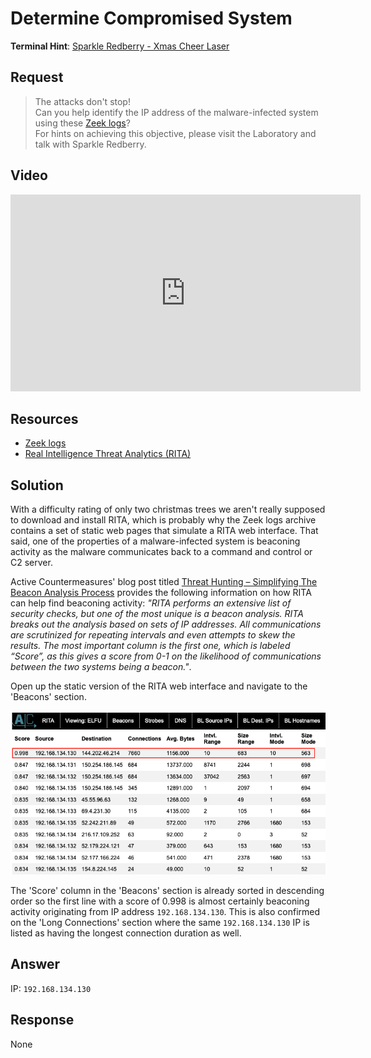 # Determine Compromised System
**Terminal Hint**: [Sparkle Redberry - Xmas Cheer Laser](../hints/h5.md)

## Request
> The attacks don't stop!  
> Can you help identify the IP address of the malware-infected system using these [Zeek logs](https://downloads.elfu.org/elfu-zeeklogs.zip)?  
> For hints on achieving this objective, please visit the Laboratory and talk with Sparkle Redberry.

## Video
<div class="video-wrapper">
<iframe width="560" height="315" src="https://www.youtube.com/embed/1Cl2-iRDNX4?start=747" frameborder="0" allow="accelerometer; autoplay; encrypted-media; gyroscope; picture-in-picture" allowfullscreen></iframe>
</div>

## Resources
- [Zeek logs](https://downloads.elfu.org/elfu-zeeklogs.zip)
- [Real Intelligence Threat Analytics (RITA)](https://www.activecountermeasures.com/free-tools/rita/)

## Solution
With a difficulty rating of only two christmas trees we aren't really supposed to download and install RITA, which is probably why the Zeek logs archive contains a set of static web pages that simulate a RITA web interface. That said, one of the properties of a malware-infected system is beaconing activity as the malware communicates back to a command and control or C2 server. 

Active Countermeasures' blog post titled [Threat Hunting – Simplifying The Beacon Analysis Process](https://www.activecountermeasures.com/threat-hunting-simplifying-the-beacon-analysis-process/) provides the following information on how RITA can help find beaconing activity: *"RITA performs an extensive list of security checks, but one of the most unique is a beacon analysis. RITA breaks out the analysis based on sets of IP addresses. All communications are scrutinized for repeating intervals and even attempts to skew the results. The most important column is the first one, which is labeled “Score”, as this gives a score from 0-1 on the likelihood of communications between the two systems being a beacon."*.

Open up the static version of the RITA web interface and navigate to the 'Beacons' section.

![RITA](../img/objectives/o5/o5_1.png)

The 'Score' column in the 'Beacons' section is already sorted in descending order so the first line with a score of 0.998 is almost certainly beaconing activity originating from IP address `192.168.134.130`. This is also confirmed on the 'Long Connections' section where the same `192.168.134.130` IP is listed as having the longest connection duration as well.

## Answer
IP: `192.168.134.130`

## Response
None
